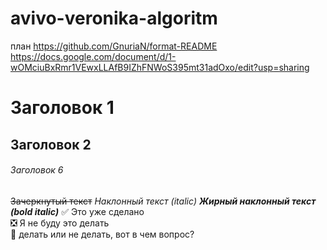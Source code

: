 # avivo-veronika-algoritm
план https://github.com/GnuriaN/format-README
https://docs.google.com/document/d/1-wOMciuBxRmr1VEwxLLAfB9IZhFNWoS395mt31adOxo/edit?usp=sharing
# Заголовок 1
Заголовок 2
-----------
###### Заголовок 6
~~Зачеркнутый текст~~
*Наклонный текст (italic)*
___Жирный наклонный текст (bold italic)___
:white_check_mark: Это уже сделано    
:negative_squared_cross_mark: Я не буду это делать    
:black_square_button: делать или не делать, вот в чем вопрос?    
